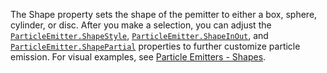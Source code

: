 The Shape property sets the shape of the pemitter to either a box, sphere,
cylinder, or disc. After you make a selection, you can adjust the
[`ParticleEmitter.ShapeStyle`](https://create.roblox.com/docs/reference/engine/classes/ParticleEmitter#ShapeStyle), [`ParticleEmitter.ShapeInOut`](https://create.roblox.com/docs/reference/engine/classes/ParticleEmitter#ShapeInOut),
and [`ParticleEmitter.ShapePartial`](https://create.roblox.com/docs/reference/engine/classes/ParticleEmitter#ShapePartial) properties to further customize
particle emission. For visual examples, see
[Particle Emitters - Shapes](https://create.roblox.com/docs/effects/particle-emitters#shape).